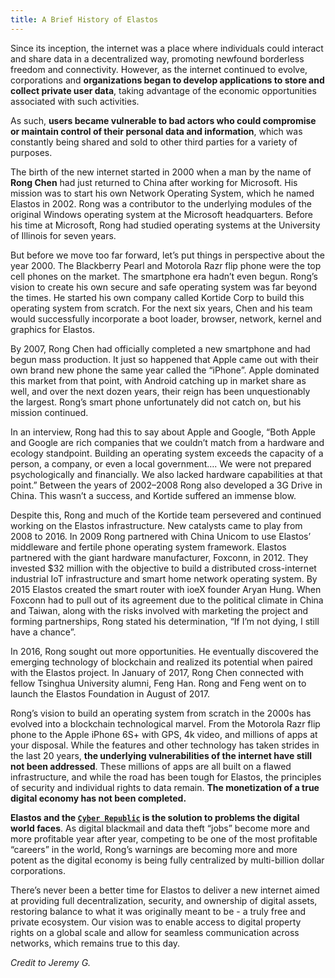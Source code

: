 ```yaml
---
title: A Brief History of Elastos
---
```


Since its inception, the internet was a place where individuals could interact and share data in a decentralized way, promoting newfound borderless freedom and connectivity. However, as the internet continued to evolve, corporations and **organizations began to develop applications to store and collect private user data**, taking advantage of the economic opportunities associated with such activities.

As such, **users became vulnerable to bad actors who could compromise or maintain control of their personal data and information**, which was constantly being shared and sold to other third parties for a variety of purposes.

The birth of the new internet started in 2000 when a man by the name of **Rong Chen** had just returned to China after working for Microsoft. His mission was to start his own Network Operating System, which he named Elastos in 2002. Rong was a contributor to the underlying modules of the original Windows operating system at the Microsoft headquarters. Before his time at Microsoft, Rong had studied operating systems at the University of Illinois for seven years.

But before we move too far forward, let’s put things in perspective about the year 2000. The Blackberry Pearl and Motorola Razr flip phone were the top cell phones on the market. The smartphone era hadn’t even begun. Rong’s vision to create his own secure and safe operating system was far beyond the times. He started his own company called Kortide Corp to build this operating system from scratch. For the next six years, Chen and his team would successfully incorporate a boot loader, browser, network, kernel and graphics for Elastos.

By 2007, Rong Chen had officially completed a new smartphone and had begun mass production. It just so happened that Apple came out with their own brand new phone the same year called the “iPhone”. Apple dominated this market from that point, with Android catching up in market share as well, and over the next dozen years, their reign has been unquestionably the largest. Rong’s smart phone unfortunately did not catch on, but his mission continued.

In an interview, Rong had this to say about Apple and Google, “Both Apple and Google are rich companies that we couldn’t match from a hardware and ecology standpoint. Building an operating system exceeds the capacity of a person, a company, or even a local government…. We were not prepared psychologically and financially. We also lacked hardware capabilities at that point.” Between the years of 2002–2008 Rong also developed a 3G Drive in China. This wasn’t a success, and Kortide suffered an immense blow.

Despite this, Rong and much of the Kortide team persevered and continued working on the Elastos infrastructure. New catalysts came to play from 2008 to 2016. In 2009 Rong partnered with China Unicom to use Elastos’ middleware and fertile phone operating system framework. Elastos partnered with the giant hardware manufacturer, Foxconn, in 2012. They invested $32 million with the objective to build a distributed cross-internet industrial IoT infrastructure and smart home network operating system. By 2015 Elastos created the smart router with ioeX founder Aryan Hung. When Foxconn had to pull out of its agreement due to the political climate in China and Taiwan, along with the risks involved with marketing the project and forming partnerships, Rong stated his determination, “If I’m not dying, I still have a chance”.

In 2016, Rong sought out more opportunities. He eventually discovered the emerging technology of blockchain and realized its potential when paired with the Elastos project. In January of 2017, Rong Chen connected with fellow Tsinghua University alumni, Feng Han. Rong and Feng went on to launch the Elastos Foundation in August of 2017.

Rong’s vision to build an operating system from scratch in the 2000s has evolved into a blockchain technological marvel. From the Motorola Razr flip phone to the Apple iPhone 6S+ with GPS, 4k video, and millions of apps at your disposal. While the features and other technology has taken strides in the last 20 years, **the underlying vulnerabilities of the internet have still not been addressed**. These millions of apps are all built on a flawed infrastructure, and while the road has been tough for Elastos, the principles of security and individual rights to data remain. **The monetization of a true digital economy has not been completed.**

**Elastos and the [`Cyber Republic`](/start/ecosystem/governance) is the solution to problems the digital world faces**. As digital blackmail and data theft “jobs” become more and more profitable year after year, competing to be one of the most profitable “careers” in the world, Rong’s warnings are becoming more and more potent as the digital economy is being fully centralized by multi-billion dollar corporations.

There’s never been a better time for Elastos to deliver a new internet aimed at providing full decentralization, security, and ownership of digital assets, restoring balance to what it was originally meant to be - a truly free and private ecosystem. Our vision was to enable access to digital property rights on a global scale and allow for seamless communication across networks, which remains true to this day.

_Credit to Jeremy G._
